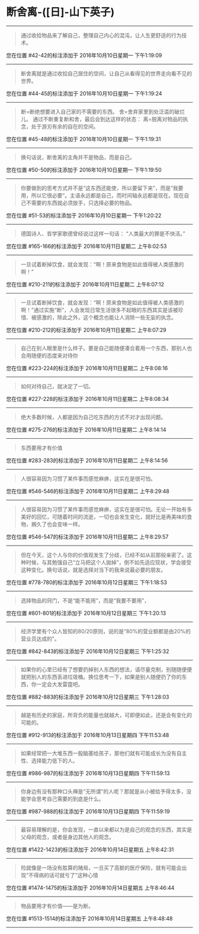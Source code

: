 # 断舍离-([日]-山下英子)

---

> 通过收拾物品来了解自己，整理自己内心的混沌，让人生更舒适的行为技术。

您在位置 #42-42的标注添加于 2016年10月10日星期一 下午1:19:09

---

> 断舍离就是通过收拾自己居住的空间，让自己从看得见的世界走向看不见的世界。

您在位置 #44-45的标注添加于 2016年10月10日星期一 下午1:19:24

---

> 断=断绝想要进入自己家的不需要的东西。 舍=舍弃家里到处泛滥的破烂儿。 通过不断重复断和舍，最后会到达这样的状态： 离=脱离对物品的执念，处于游刃有余的自在的空间。

您在位置 #45-48的标注添加于 2016年10月10日星期一 下午1:19:31

---

> 换句话说，断舍离的主角并不是物品，而是自己。

您在位置 #50-50的标注添加于 2016年10月10日星期一 下午1:19:50

---

> 你要做到的思考方式并不是“这东西还能使，所以要留下来”，而是“我要用，所以它很必要”。主语永远都是自己，而时间轴永远都是现在。现在自己不需要的东西就必须放手，只选择必要的物品。

您在位置 #51-53的标注添加于 2016年10月10日星期一 下午1:20:22

---

> 德国诗人、哲学家歌德曾经说过这样一句话： “人类最大的罪是不快活。”

您在位置 #165-166的标注添加于 2016年10月11日星期二 上午8:02:53

---

> 一旦试着断掉饮食，就会发现：“啊！原来食物是如此值得被人类感激的啊！”

您在位置 #210-211的标注添加于 2016年10月11日星期二 上午8:07:12

---

> 一旦试着断掉饮食，就会发现：“啊！原来食物是如此值得被人类感激的啊！”通过实施“断”，人会发现日常生活很多不起眼的东西其实是该被珍惜、被感激的，除此之外，这个概念也能让人消除一些无妄的执念。

您在位置 #210-212的标注添加于 2016年10月11日星期二 上午8:07:29

---

> 自己在别人眼里是什么样子。要是自己能随便凑合着用一个东西，那别人也会用随便的态度来对待你

您在位置 #223-224的标注添加于 2016年10月11日星期二 上午8:08:16

---

> 如何对待自己，就决定了一切。

您在位置 #227-228的标注添加于 2016年10月11日星期二 上午8:08:34

---

> 绝大多数时候，人都是因为自己吃东西的方式不对才出现问题。

您在位置 #275-276的标注添加于 2016年10月11日星期二 上午8:14:14

---

> 东西要用才有价值

您在位置 #283-283的标注添加于 2016年10月11日星期二 上午8:14:56

---

> 人很容易因为习惯了某件事而感觉麻痹，这实在是很可怕。

您在位置 #546-546的标注添加于 2016年10月11日星期二 上午8:29:48

---

> 人很容易因为习惯了某件事而感觉麻痹，这实在是很可怕。无论一开始有多美好的回忆，可随着时间的流逝，一切也会发生变化，就好比是再美味的食物，搁久了也会变味一样。

您在位置 #546-547的标注添加于 2016年10月11日星期二 上午8:29:57

---

> 但在今天，这个人与你的价值观发生了分歧，已经不如从前那般亲密了。这种时候，与其勉强自己“立马把这个人拋掉”，倒不如先适应现状，学会接受这种变化。换句话说，就是选择对当下的我来说最必要的朋友。

您在位置 #778-780的标注添加于 2016年10月12日星期三 下午1:18:53

---

> 选择物品的窍门，不是“能不能用”，而是“我要不要用”，

您在位置 #801-801的标注添加于 2016年10月12日星期三 下午1:20:13

---

> 经济学里有个众人皆知的80/20原则，说的是“80%的营业额都是由20%的营业员达成的”。

您在位置 #842-843的标注添加于 2016年10月12日星期三 下午1:25:32

---

> 如果你的心里已经有了想要扔掉别人东西的想法，请尽量克制，别随随便便就把别人的东西丢进垃圾桶。换位思考一下，如果是别人随便扔了你的东西，你一定会大发雷霆吧。

您在位置 #882-883的标注添加于 2016年10月12日星期三 下午1:28:03

---

> 越是有历史的家庭，所背负的能量也就越大，可即便如此，还是会有变化的可能的。

您在位置 #912-913的标注添加于 2016年10月13日星期四 下午11:53:48

---

> 如果经常把一大堆东西一股脑塞给孩子，那他们就有可能成长为没有自主性、选择能力低下的人。

您在位置 #986-987的标注添加于 2016年10月13日星期四 下午11:59:13

---

> 你身边有没有那种口头禅是“无所谓”的人呢？那就是从小被给予得太多，没能学会思考自己需要的到底是什么。

您在位置 #987-988的标注添加于 2016年10月13日星期四 下午11:59:19

---

> 最容易理解的是，你会发现，一直以来都以为是自己的观念的东西，其实是父母的观念，或者是身边其他人的观念。

您在位置 #1422-1423的标注添加于 2016年10月14日星期五 上午8:42:31

---

> 险就像是一场没有胜算的赌局，一旦买了高额的医疗保险，就有可能会出现“不得病的话可就亏了”这种心情

您在位置 #1474-1475的标注添加于 2016年10月14日星期五 上午8:46:44

---

> 物品要用才有价值——是为断。

您在位置 #1513-1514的标注添加于 2016年10月14日星期五 上午8:48:48

---

